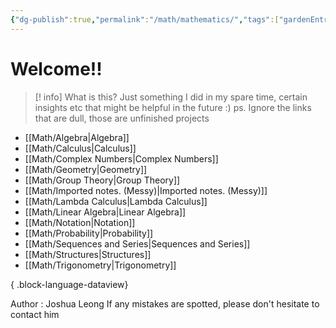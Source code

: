 ```yaml
---
{"dg-publish":true,"permalink":"/math/mathematics/","tags":["gardenEntry"]}
---
```


# Welcome!!

> [! info] What is this?
> Just something I did in my spare time, certain insights etc that might be helpful in the future :)  ps. Ignore the links that are dull, those are unfinished projects

- [[Math/Algebra\|Algebra]]
- [[Math/Calculus\|Calculus]]
- [[Math/Complex Numbers\|Complex Numbers]]
- [[Math/Geometry\|Geometry]]
- [[Math/Group Theory\|Group Theory]]
- [[Math/Imported notes. (Messy)\|Imported notes. (Messy)]]
- [[Math/Lambda Calculus\|Lambda Calculus]]
- [[Math/Linear Algebra\|Linear Algebra]]
- [[Math/Notation\|Notation]]
- [[Math/Probability\|Probability]]
- [[Math/Sequences and Series\|Sequences and Series]]
- [[Math/Structures\|Structures]]
- [[Math/Trigonometry\|Trigonometry]]

{ .block-language-dataview}

Author : Joshua Leong
If any mistakes are spotted, please don't hesitate to contact him